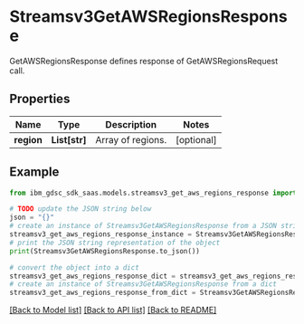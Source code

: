 # Streamsv3GetAWSRegionsResponse

GetAWSRegionsResponse defines response of GetAWSRegionsRequest call.

## Properties

Name | Type | Description | Notes
------------ | ------------- | ------------- | -------------
**region** | **List[str]** | Array of regions. | [optional] 

## Example

```python
from ibm_gdsc_sdk_saas.models.streamsv3_get_aws_regions_response import Streamsv3GetAWSRegionsResponse

# TODO update the JSON string below
json = "{}"
# create an instance of Streamsv3GetAWSRegionsResponse from a JSON string
streamsv3_get_aws_regions_response_instance = Streamsv3GetAWSRegionsResponse.from_json(json)
# print the JSON string representation of the object
print(Streamsv3GetAWSRegionsResponse.to_json())

# convert the object into a dict
streamsv3_get_aws_regions_response_dict = streamsv3_get_aws_regions_response_instance.to_dict()
# create an instance of Streamsv3GetAWSRegionsResponse from a dict
streamsv3_get_aws_regions_response_from_dict = Streamsv3GetAWSRegionsResponse.from_dict(streamsv3_get_aws_regions_response_dict)
```
[[Back to Model list]](../README.md#documentation-for-models) [[Back to API list]](../README.md#documentation-for-api-endpoints) [[Back to README]](../README.md)


